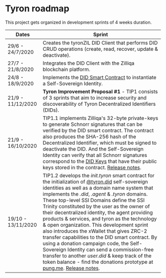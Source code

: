 # Tyron roadmap

This project gets organized in development sprints of 4 weeks duration.

Dates | Sprint
---|---
29/6 - 24/7/2020 | Creates the tyronZIL DID Client that performs DID CRUD operations (create, read, recover, update & deactivate).
27/7 - 21/8/2020 | Integrates the DID Client with the Zilliqa blockchain platform.
24/8 - 18/9/2020 | Implements the [DID Smart Contract](https://www.tyronzil.com/smart-contracts/didc/) to instantiate a Self-Sovereign Identity.
21/9 - 11/12/2020 | **Tyron Improvement Proposal #1** - TIP1 consists of 3 sprints that aim to increase security and discoverability of Tyron Decentralized Identifiers (DIDs).
21/9 - 16/10/2020 | TIP1.1 implements Zilliqa's 32-byte private-keys to generate Schnorr signatures that can be verified by the DID smart contract. The contract also produces the SHA-256 hash of the Decentralized Identifier, which must be signed to deactivate the DID. And the Self-Sovereign Identity can verify that all Schnorr signatures correspond to the [DID Keys](https://www.tyronzil.com/protocol-parameters/#did-keys) that have their public keys stored in the contract. [Release notes](https://github.com/julio-cabdu/tyronZIL-js/releases/tag/v1.0.0-alpha).
19/10 - 13/11/2020 | TIP1.2 develops the *init.tyron* smart contract for the initialization of [@tyron.did](https://twitter.com/tyrondid) self-sovereign identities as well as a domain name system that implements the *.did*, *.agent* & *.tyron* domains. These top-level SSI Domains define the SSI Trinity constituted by the user as the owner of their decentralized identity, the agent providing products & services, and tyron as the technology & open organization. This development sprint also introduces the xWallet that gives ZRC-2 transfer capabilities to the DID smart contract. By using a donation campaign code, the Self-Sovereign Identity can send a commission-free transfer to another *user.did* & keep track of the token balance - find the donations prototype at [pung.me](https://pung.me). [Release notes](https://github.com/julio-cabdu/tyronZIL-js/releases/tag/v2.0.0-alpha).